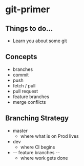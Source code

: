 # git-primer

## Things to do...

* Learn you about some git

## Concepts

* branches
* commit
* push
* fetch / pull
* pull request
* feature branches
* merge conflicts

## Branching Strategy

* master
  * where what is on Prod lives
* dev
  * where CI begins
* -- feature branches --
  * where work gets done
